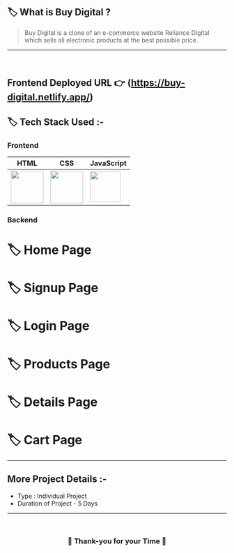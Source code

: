 ## 🏷️ What is Buy Digital ?

> Buy Digital is a clone of an e-commerce website Reliance Digital which sells all electronic products at the best possible price.
---

<br/>

## **Frontend Deployed URL** 👉 (https://buy-digital.netlify.app/)

## 🏷️ Tech Stack Used :-

### Frontend

| HTML                                                                                                                            | CSS                                                                                                                    | JavaScript                                                                                                                     |
| ------------------------------------------------------------------------------------------------------------------------------ | ------------------------------------------------------------------------------------------------------------------------------ | ------------------------------------------------------------------------------------------------------------------------------ | 
| <img width="75px" src="https://user-images.githubusercontent.com/25181517/192158954-f88b5814-d510-4564-b285-dff7d6400dad.png"> | <img width="75px" src="https://user-images.githubusercontent.com/25181517/183898674-75a4a1b1-f960-4ea9-abcb-637170a00a75.png"> | <img width="70px" src="https://user-images.githubusercontent.com/25181517/117447155-6a868a00-af3d-11eb-9cfe-245df15c9f3f.png"> |

### Backend


# 🏷️ Home Page


# 🏷️ Signup Page


# 🏷️ Login Page


# 🏷️ Products Page


# 🏷️ Details Page


# 🏷️ Cart Page





---

## More Project Details :-

- Type : Individual Project
- Duration of Project - 5 Days

---

<br/>

<h3 align="center" >💝 Thank-you for your Time 💝</h3>

